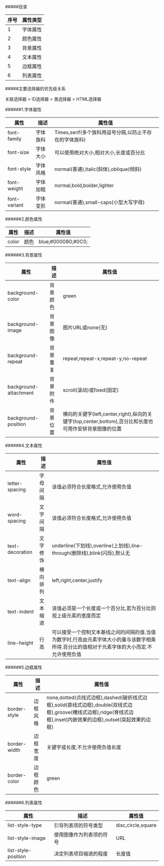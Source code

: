 #####目录

|序号|属性类型|
|----|--------|
| 1  |字体属性|
| 2  |颜色属性|
| 3  |背景属性|
| 4  |文本属性|
| 5  |边框属性|
| 6  |列表属性|

#####主要选择器的优先级关系

关联选择器 > ID选择器 > 类选择器 > HTML选择器

######1.字体属性

|属性|描述|属性值|
|----|----|------|
|font-family|字体族科|Times,serif(多个族科用逗号分隔,以防止不存在的字体族科)|
|font-size  |字体大小|可以使用绝对大小,相对大小,长度或百分比|
|font-style |字体风格|normal(普通),italic(斜体),oblique(倾斜)|
|font-weight|字体加粗|normal,bold,bolder,lighter|
|font-variant|字体变形|normal(普通),small-caps(小型大写字母)|

######2.颜色属性

|属性|描述|属性值|
|----|----|------|
|color|颜色|blue;#000080;#0C0;|

######3.背景属性

|属性|描述|属性值|
|----|----|------|
|background-color|背景颜色|green|
|background-image|背景图像|图片URL或none(无)|
|background-repeat|背景重复|repeat,repeat-x,repeat-y,no-repeat|
|background-attachment|背景附件|scroll(滚动)或fixed(固定)|
|background-position|背景位置|横向的关键字(left,center,right),纵向的关键字(top,center,bottom),百分比和长度也可用作安排背景图像的位置|

######4.文本属性

|属性|描述|属性值|
|----|----|------|
|letter-spacing|字母间隔|该值必须符合长度格式,允许使用负值|
|word-spacing|文字间隔|该值必须符合长度格式,允许使用负值|
|text-decoration|文字修饰|underline(下划线),overline(上划线),line-through(删除线),blink(闪烁),默认无|
|text-align|横向排列|left,right,center,justify|
|text-indent|文本缩进|该值必须是一个长度或一个百分比,若为百分比则视上级元素的宽度而定|
|line-height|行高|可以接受一个控制文本基线之间的间隔的值.当值为数字时,行高由元素字体大小的量与该数字相乘所得.百分比的值相对于元素字体的大小而定.不允许使用负值|

######5.边框属性

|属性|描述|属性值|
|----|----|------|
|border-style|边框风格|none,dotted(点线式边框),dashed(破折线式边框),solid(直线式边框),double(双线式边框),groove(槽线式边框),ridge(脊线式边框),inset(内嵌效果的边框),outset(突起效果的边框)|
|border-width|边框宽度|关键字或长度,不允许使用负值长度|
|border-color|边框颜色|green|

######6.列表属性

|属性|描述|属性值|
|----|----|------|
|list-style-type|引导列表项的符号类型|disc,circle,square|
|list-style-image|使用图像作为列表项的符号|URL|
|list-style-position|决定列表项目缩进的程度|长度值|

